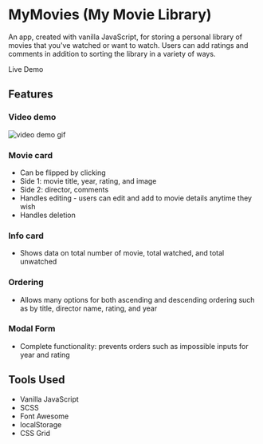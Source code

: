 # MyMovies (My Movie Library)
An app, created with vanilla JavaScript, for storing a personal library of movies that you've watched or want to watch. Users can add ratings and comments in addition to sorting the library in a variety of ways.

Live Demo

## Features
### Video demo
![video demo gif](https://github.com/supecheung/my-movie-library/blob/main/doc/myMoviesGIF.gif)

### Movie card
- Can be flipped by clicking
- Side 1: movie title, year, rating, and image
- Side 2: director, comments
- Handles editing - users can edit and add to movie details anytime they wish
- Handles deletion

### Info card
- Shows data on total number of movie, total watched, and total unwatched

### Ordering
- Allows many options for both ascending and descending ordering such as by title, director name, rating, and year

### Modal Form
- Complete functionality: prevents orders such as impossible inputs for year and rating

## Tools Used
- Vanilla JavaScript
- SCSS
- Font Awesome
- localStorage
- CSS Grid
